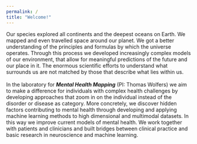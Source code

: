```yaml
---
permalink: /
title: "Welcome!"
---
```

Our species explored all continents and the deepest oceans on Earth. We mapped and even travelled space around our planet. We got a better understanding of the principles and formulas by which the universe operates. Through this process we developed increasingly complex models of our environment, that allow for meaningful predictions of the future and our place in it. The enormous scientific efforts to understand what surrounds us are not matched by those that describe what lies within us.
<br>
<br>
In the laboratory for ***Mental Health Mapping*** (PI: Thomas Wolfers) we aim to make a difference for individuals with complex health challenges by developing approaches that zoom in on the individual instead of the disorder or disease as category. More concretely, we discover hidden factors contributing to mental health through developing and applying machine learning methods to high dimensional and multimodal datasets. In this way we improve current models of mental health. We work together with patients and clinicians and built bridges between clinical practice and basic research in neuroscience and machine learning.
